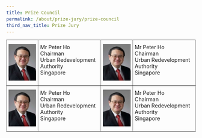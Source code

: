 ```yaml
---
title: Prize Council
permalink: /about/prize-jury/prize-council
third_nav_title: Prize Jury
---
```


<style type="text/css">
.tg  {border-collapse:collapse;border-spacing:0;}
.tg td{padding:10px 5px;border-style:solid;border-width:1px;overflow:hidden;word-break:normal;border-color:black;}
.tg th{padding:10px 5px;border-style:solid;border-width:1px;overflow:hidden;word-break:normal;border-color:black;}
.tg .tg-0pky{border-color:inherit;text-align:left;vertical-align:top}
</style>
<table class="tg">
  <tr>
    <td class="tg-0pky"><img src="/images/jury/peter-ho.jpg" width="150px" /></td>
    <td class="tg-0pky">Mr Peter Ho<br>Chairman<br>Urban Redevelopment Authority<br>Singapore</td>
    <td class="tg-0pky"><img src="/images/jury/peter-ho.jpg" width="150px" /></td>
    <td class="tg-0pky">Mr Peter Ho<br>Chairman<br>Urban Redevelopment Authority<br>Singapore</td>
  </tr>
  <tr>
    <td class="tg-0pky"><img src="/images/jury/peter-ho.jpg" width="150px" /></td>
    <td class="tg-0pky">Mr Peter Ho<br>Chairman<br>Urban Redevelopment Authority<br>Singapore</td>
    <td class="tg-0pky"><img src="/images/jury/peter-ho.jpg" width="150px" /></td>
    <td class="tg-0pky">Mr Peter Ho<br>Chairman<br>Urban Redevelopment Authority<br>Singapore</td>
  </tr>
</table>
